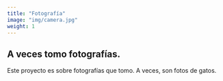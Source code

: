 ```yaml
---
title: "Fotografía"
image: "img/camera.jpg"
weight: 1
---
```


## A veces tomo fotografías.

Este proyecto es sobre fotografías que tomo. A veces, son fotos de gatos.
